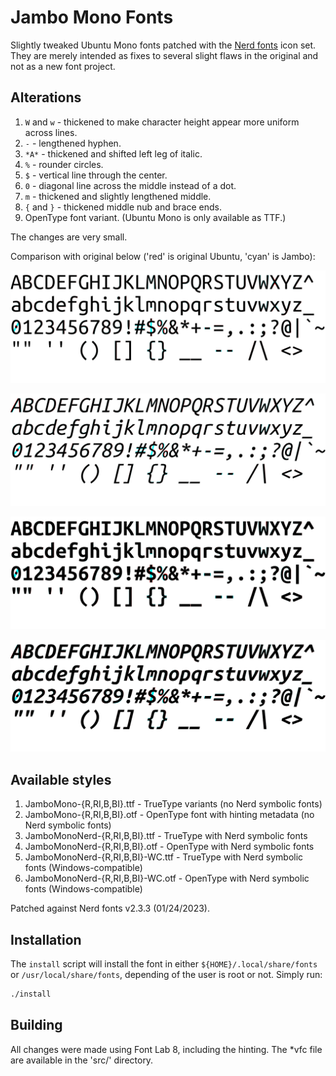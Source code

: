 # Jambo Mono Fonts

Slightly tweaked Ubuntu Mono fonts patched with the [Nerd
fonts](https://github.com/ryanoasis/nerd-fonts) icon set. They are merely
intended as fixes to several slight flaws in the original and not as a new font
project.

## Alterations

1. `W` and `w` - thickened to make character height appear more uniform across
   lines.
2. `-` - lengthened hyphen.
3. `*A*` - thickened and shifted left leg of italic.
4. `%` - rounder circles.
5. `$` - vertical line through the center.
6. `0` - diagonal line across the middle instead of a dot.
7. `m` - thickened and slightly lengthened middle.
8. `{` and `}` - thickened middle nub and brace ends.
9. OpenType font variant. (Ubuntu Mono is only available as TTF.)

The changes are very small.

Comparison with original below ('red' is original Ubuntu, 'cyan' is Jambo):

![Regular](assets/comparison-R.png)

![Italic](assets/comparison-RI.png)

![Bold](assets/comparison-B.png)

![Bold Italic](assets/comparison-BI.png)

## Available styles

1. JamboMono-{R,RI,B,BI}.ttf - TrueType variants (no Nerd symbolic fonts)
2. JamboMono-{R,RI,B,BI}.otf - OpenType font with hinting metadata (no Nerd symbolic fonts)
3. JamboMonoNerd-{R,RI,B,BI}.ttf - TrueType with Nerd symbolic fonts
4. JamboMonoNerd-{R,RI,B,BI}.otf - OpenType with Nerd symbolic fonts
5. JamboMonoNerd-{R,RI,B,BI}-WC.ttf - TrueType with Nerd symbolic fonts (Windows-compatible)
6. JamboMonoNerd-{R,RI,B,BI}-WC.otf - OpenType with Nerd symbolic fonts (Windows-compatible)

Patched against Nerd fonts v2.3.3 (01/24/2023).

## Installation

The `install` script will install the font in either
`${HOME}/.local/share/fonts` or `/usr/local/share/fonts`, depending of the user
is root or not. Simply run:
```bash
./install
```

## Building

All changes were made using Font Lab 8, including the hinting. The \*vfc file
are available in the 'src/' directory.
